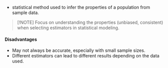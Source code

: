 - statistical method used to infer the properties of a population from sample data.

> [!NOTE] Focus on understanding the properties (unbiased, consistent) when selecting estimators in statistical modeling.
#### Disadvantages
- May not always be accurate, especially with small sample sizes.
- Different estimators can lead to different results depending on the data used.